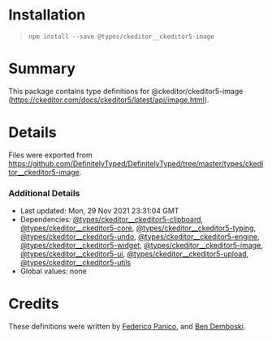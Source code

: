 # Installation
> `npm install --save @types/ckeditor__ckeditor5-image`

# Summary
This package contains type definitions for @ckeditor/ckeditor5-image (https://ckeditor.com/docs/ckeditor5/latest/api/image.html).

# Details
Files were exported from https://github.com/DefinitelyTyped/DefinitelyTyped/tree/master/types/ckeditor__ckeditor5-image.

### Additional Details
 * Last updated: Mon, 29 Nov 2021 23:31:04 GMT
 * Dependencies: [@types/ckeditor__ckeditor5-clipboard](https://npmjs.com/package/@types/ckeditor__ckeditor5-clipboard), [@types/ckeditor__ckeditor5-core](https://npmjs.com/package/@types/ckeditor__ckeditor5-core), [@types/ckeditor__ckeditor5-typing](https://npmjs.com/package/@types/ckeditor__ckeditor5-typing), [@types/ckeditor__ckeditor5-undo](https://npmjs.com/package/@types/ckeditor__ckeditor5-undo), [@types/ckeditor__ckeditor5-engine](https://npmjs.com/package/@types/ckeditor__ckeditor5-engine), [@types/ckeditor__ckeditor5-widget](https://npmjs.com/package/@types/ckeditor__ckeditor5-widget), [@types/ckeditor__ckeditor5-image](https://npmjs.com/package/@types/ckeditor__ckeditor5-image), [@types/ckeditor__ckeditor5-ui](https://npmjs.com/package/@types/ckeditor__ckeditor5-ui), [@types/ckeditor__ckeditor5-upload](https://npmjs.com/package/@types/ckeditor__ckeditor5-upload), [@types/ckeditor__ckeditor5-utils](https://npmjs.com/package/@types/ckeditor__ckeditor5-utils)
 * Global values: none

# Credits
These definitions were written by [Federico Panico](https://github.com/fedemp), and [Ben Demboski](https://github.com/bendemboski).
